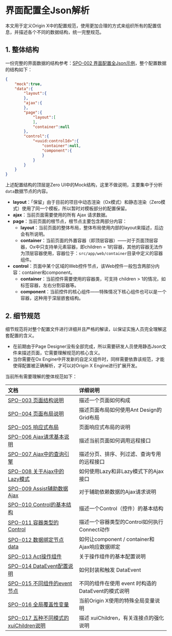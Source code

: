 # 界面配置全Json解析

本文用于定义Origin X中的配置规范，使用更加合理的方式来组织所有的配置信息，并描述各个不同的数据结构，统一完整规范。

## 1. 整体结构

一份完整的界面数据的结构参考：[SPO-002 界面配置全Json示例](/specification/3-origin-xgui-fan/spo-002-jie-mian-pei-zhi-quan-json-shi-li.md)，整个配置数据的结构如下：

```json
{
    "mock":true,
    "data":{
        "layout":{
        },
        "ajax":{
        },
        "page":{
            "layout":[
            ],
            "container":null
        },
        "control":{
            "<uuid:controlId>":{
                "container":null,
                "component":{
                }
            }
        }
    }
}
```

上述配置结构的顶层是Zero UI中的Mock结构，这里不做说明，主要集中于分析`data`数据节点的内容。

* **layout**：「保留」由于目前的项目中动态渲染（Ox模式）和静态渲染（Zero模式）使用了同一个模板，所以暂时对模板部分的配置保留。
* **ajax**：当前页面需要使用的所有 Ajax 请求数据。
* **page**：当前页面的根节点，根节点主要包含两部分内容：
  * **layout**：当前页面的整体布局，整体布局使用内部的layout来描述，后边会有所说明。
  * **container**：当前页面的外置容器（即顶层容器）——对于页面顶层容器，Ox中只支持单元素容器，即children = 1的容器，其他的容器无法作为顶层容器使用，容器位于：`src/app/web/container`目录中定义的容器组件。
* **control**：页面中某个区域的Web控件节点，该Web控件一般包含两部分内容：container和component。
  * **container**：当前控件需要使用的容器类，可支持 children  &gt; 1的情况，如标签容器，左右分割容器等。
  * **component**：当前控件的核心组件——特殊情况下核心组件也可以是一个容器，这种用于深层嵌套结构。

## 2. 细节规范

细节规范将对整个配置文件进行详细并且严格的解读，以保证实施人员完全理解这套配置的含义。

* 在前期由于Page Designer没有全部完成，所以需要研发人员使用静态Json文件来描述页面，它需要理解规范的核心含义。
* 当你需要在Ox Engine中开发新的自定义组件时，同样需要依靠该规范，才能使得配置被正确解析，才可以对Origin X Engine进行扩展开发。

当前所有需要理解的整体规范如下：

| 文档 | 详细说明 |
| :--- | :--- |
| [SPO-003 页面结构说明](/specification/3-origin-xgui-fan/spo-003-bu-ju-pei-zhi-gui-fan.md) | 描述一个页面如何构成 |
| [SPO-004 页面布局说明](/specification/3-origin-xgui-fan/spo-004-ye-mian-bu-ju-shuo-ming.md) | 描述页面布局如何使用Ant Design的Grid布局 |
| [SPO-005 响应式布局](/specification/3-origin-xgui-fan/spo-005-xiang-ying-shi-bu-ju.md) | 页面响应式布局的说明 |
| [SPO-006 Ajax请求基本说明](/specification/3-origin-xgui-fan/spo-006-ajaxqing-qiu-ji-ben-shuo-ming.md) | 描述当前页面如何调用远程接口 |
| [SPO-007 Ajax中的查询引擎](/specification/3-origin-xgui-fan/spo-007-ajaxzhong-de-cha-xun-yin-qing.md) | 描述分页、排序、列过滤、查询专用的远程接口 |
| [SPO-008 关于Ajax中的Lazy模式](/specification/3-origin-xgui-fan/spo-008-guan-yu-ajax-zhong-de-lazy-mo-shi.md) | 如何使用Lazy和非Lazy模式下的Ajax接口 |
| [SPO-009 Assist辅助数据Ajax](/specification/3-origin-xgui-fan/spo-009-assistfu-zhu-shu-ju-ajax.md) | 对于辅助依赖数据的Ajax请求说明 |
| [SPO-010 Control的基本结构](/specification/3-origin-xgui-fan/spo-010-controlde-ji-ben-jie-gou.md) | 描述一个Control（控件）的基本结构 |
| [SPO-011 容器类型的Control](/specification/3-origin-xgui-fan/spo-011-rong-qi-lei-xing-de-control.md) | 描述一个容器类型的Control如何执行Connect动作 |
| [SPO-012 数据绑定节点data](/specification/3-origin-xgui-fan/spo-012-shu-ju-bang-ding-jie-dian-data.md) | 如何让component / container和Ajax响应数据绑定 |
| [SPO-013 Act操作组件](/specification/3-origin-xgui-fan/spo-013-actcao-zuo-zu-jian.md) | 关于操作组件的基本配置说明 |
| [SPO-014 DataEvent配置说明](/specification/3-origin-xgui-fan/spo-014-dataeventpei-zhi-shuo-ming.md) | 如何封装和触发 DataEvent |
| [SPO-015 不同组件的event节点](/specification/3-origin-xgui-fan/spo-015-bu-tong-zu-jian-de-event-jie-dian.md) | 不同的组件在使用 event 时构造的 DataEvent的模式说明 |
| [SPO-016 全局覆盖性变量](/specification/3-origin-xgui-fan/spo-016-quan-ju-fu-gai-xing-bian-liang.md) | 当前Origin X使用的特殊全局变量说明 |
| [SPO-017 五种不同模式的xuiChildren说明](/specification/3-origin-xgui-fan/spo-017-wu-zhong-bu-tong-mo-shi-de-xuichildren-shuo-ming.md) | 描述 xuiChildren，有关连接点的强化说明 |



